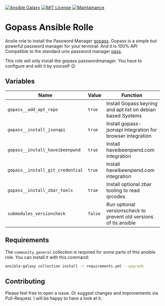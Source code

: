 [![Ansible Galaxy](https://ansible.l3d.space/svg/l3d.gopass.svg)](https://galaxy.ansible.com/ui/standalone/roles/roles-ansible/gopass/)
[![MIT License](https://ansible.l3d.space/svg/l3d.gopass_license.svg)](LICENSE)
[![Maintainance](https://ansible.l3d.space/svg/l3d.gopass_maintainance.svg)](https://ansible.l3d.space/#l3d.gopass)
# Gopass Ansible Rolle

Ansile role to install the Password Manager [gopass](https://www.gopass.pw/). Gopass is a simple but powerful password manager for your terminal. And it is 100% API Compatible to the standard unix password manager [pass](https://passwordstore.org).

This role will only install the gopass passwordmanager. You have to configure and edit it by yourself 😉

## Variables
| Name | Value | Function |
| ---- | ----- | -------- |
| ``gopass__add_apt_repo`` | ``true`` | Install Gopass keyring and apt list on debian based Systems |
| ``gopass__install_jsonapi`` | ``true`` | Install gopass-jsonapi integration for browser integration |
| ``gopass__install_haveibeenpwnd`` | ``true`` | Install haveibeenpwnd.com integration |
| ``gopass__install_git_credential`` | ``true`` | Install haveibeenpwnd.com integration |
| ``gopass__install_zbar_tools`` | ``true`` | Install optional zbar tooling to read qrcodes |
| ``submodules_versioncheck`` | ``false`` | Run optional versionscheck to prevent old versions of tis ansible |

## Requirements
The ``community.general`` collection is required for some parts of this ansible role.
You can install it with this command:
```bash
ansible-galaxy collection install -r requirements.yml --upgrade
```

## Contributing
Please feel free to open a issue. Or suggest changes and improvements via Pull-Request. I will be happy to have a look at it.
